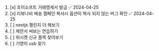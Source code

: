 1. [x] 조이소프트 거래명세서 발급 ✅ 2024-04-25
2. [x] 리뷰나비 배송 캠페인 복사시 옵션이 복사 되지 않는 버그 확인 ✅ 2024-04-25
3. [ ] nextjs 챌린지 더 해보기
4. [ ] 제안서 써보는 연습하기
5. [ ] 위시켓 신규 플젝 찾아보기 
6. [ ] 기영이 usb 찾기